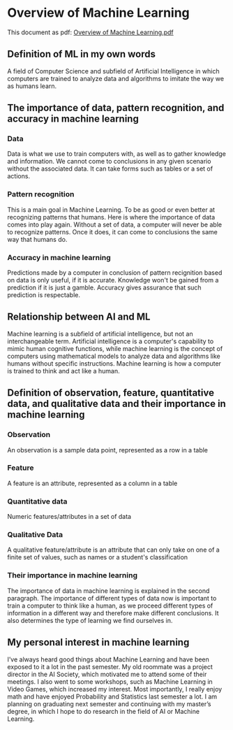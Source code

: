 # Overview of Machine Learning

This document as pdf: [Overview of Machine Learning.pdf](https://github.com/linusfackler/CS4375-Machine-Learning/blob/main/Overview%20of%20ML/Overview_of_Machine_Learning.pdf)


## Definition of ML in my own words
A field of Computer Science and subfield of Artificial Intelligence in which computers are trained to analyze data and algorithms to imitate the way we as humans learn.

## The importance of data, pattern recognition, and accuracy in machine learning
### Data
Data is what we use to train computers with, as well as to gather knowledge and information. We cannot come to conclusions in any given scenario without the associated data. It can take forms such as tables or a set of actions.
### Pattern recognition
This is a main goal in Machine Learning. To be as good or even better at recognizing patterns that humans. Here is where the importance of data comes into play again. Without a set of data, a computer will never be able to recognize patterns. Once it does, it can come to conclusions the same way that humans do.
### Accuracy in machine learning
Predictions made by a computer in conclusion of pattern recignition based on data is only useful, if it is accurate. Knowledge won't be gained from a prediction if it is just a gamble. Accuracy gives assurance that such prediction is respectable.

## Relationship between AI and ML
Machine learning is a subfield of artificial intelligence, but not an interchangeable term.
Artificial intelligence is a computer's capability to mimic human cognitive functions, while machine learning is the concept of computers using mathematical models to analyze data and algorithms like humans without specific instructions. Machine learning is how a computer is trained to think and act like a human.

## Definition of observation, feature, quantitative data, and qualitative data and their importance in machine learning
### Observation
An observation is a sample data point, represented as a row in a table
### Feature
A feature is an attribute, represented as a column in a table
### Quantitative data
Numeric features/attributes in a set of data
### Qualitative Data
A qualitative feature/attribute is an attribute that can only take on one of a finite set of values, such as names or a student's classification
### Their importance in machine learning
The importance of data in machine learning is explained in the second paragraph. The importance of different types of data now is important to train a computer to think like a human, as we proceed different types of information in a different way and therefore make different conclusions. It also determines the type of learning we find ourselves in.

## My personal interest in machine learning
I’ve always heard good things about Machine Learning and have been exposed to it a lot in the past semester. My old roommate was a project director in the AI Society, which motivated me to attend some of their meetings. I also went to some workshops, such as Machine Learning in Video Games, which increased my interest. Most importantly, I really enjoy math and have enjoyed Probability and Statistics last semester a lot. I am planning on graduating next semester and continuing with my master’s degree, in which I hope to do research in the field of AI or Machine Learning.
